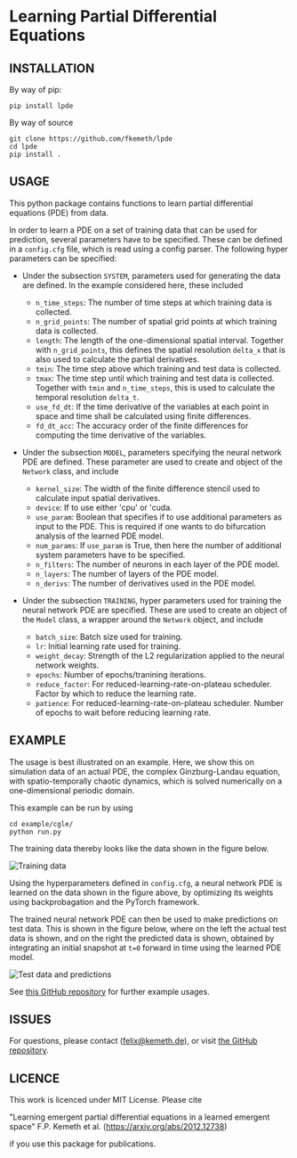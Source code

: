 # Learning Partial Differential Equations

INSTALLATION
---------


By way of pip:

`pip install lpde`

By way of source

    git clone https://github.com/fkemeth/lpde
    cd lpde
    pip install .

USAGE
---------

This python package contains functions to learn partial differential equations (PDE) from data.


In order to learn a PDE on a set of training data that can be used for prediction, several parameters
have to be specified. These can be defined in a `config.cfg` file, which is read using a config parser. The following hyper parameters can be specified:

- Under the subsection `SYSTEM`, parameters used for generating the data are defined.
  In the example considered here, these included

  - `n_time_steps`: The number of time steps at which training data is collected.
  - `n_grid_points`: The number of spatial grid points at which training data is collected.
  - `length`: The length of the one-dimensional spatial interval. Together with `n_grid_points`, this defines the spatial resolution `delta_x` that is also used to calculate the partial derivatives.
  - `tmin`: The time step above which training and test data is collected.
  - `tmax`: The time step until which training and test data is collected. Together with `tmin` and `n_time_steps`, this is used to calculate the temporal resolution `delta_t`.
  - `use_fd_dt`: If the time derivative of the variables at each point in space and time shall be calculated using finite differences.
  - `fd_dt_acc`: The accuracy order of the finite differences for computing the time derivative of the variables.

- Under the subsection `MODEL`, parameters specifying the neural network PDE are defined.
  These parameter are used to create and object of the `Network` class, and include

  - `kernel_size`: The width of the finite difference stencil used to calculate input spatial derivatives.
  - `device`: If to use either 'cpu' or 'cuda.
  - `use_param`: Boolean that specifies if to use additional parameters as input to the PDE. This is required if one wants to do bifurcation analysis of the learned PDE model.
  - `num_params`: If `use_param` is True, then here the number of additional system parameters have to be specified.
  - `n_filters`: The number of neurons in each layer of the PDE model.
  - `n_layers`: The number of layers of the PDE model.
  - `n_derivs`: The number of derivatives used in the PDE model.

- Under the subsection `TRAINING`, hyper parameters used for training the neural network PDE are specified. These are used to create an object of the `Model` class, a wrapper around the `Network` object, and include

  - `batch_size`: Batch size used for training.
  - `lr`: Initial learning rate used for training.
  - `weight_decay`: Strength of the L2 regularization applied to the neural network weights.
  - `epochs`: Number of epochs/tranining iterations.
  - `reduce_factor`: For reduced-learning-rate-on-plateau scheduler. Factor by which to reduce the learning rate.
  - `patience`: For reduced-learning-rate-on-plateau scheduler. Number of epochs to wait before reducing learning rate.

EXAMPLE
---------

The usage is best illustrated on an example.
Here, we show this on simulation data of an actual PDE, the complex Ginzburg-Landau equation,
with spatio-temporally chaotic dynamics, which is solved numerically on a one-dimensional
periodic domain.

This example can be run by using

    cd example/cgle/
    python run.py

The training data thereby looks like the data shown in the figure below.

![Training data](./example/cgle/training_data.png)

Using the hyperparameters defined in `config.cfg`, a neural network PDE is learned on the data shown in the figure above, by optimizing its weights using backprobagation and the PyTorch framework.

The trained neural network PDE can then be used to make predictions on test data.
This is shown in the figure below, where on the left the actual test data is shown, and on the right
the predicted data is shown, obtained by integrating an initial snapshot at `t=0` forward in time
using the learned PDE model.

![Test data and predictions](./example/cgle/test_data_and_prediction.png)


See [this GitHub repository](https://github.com/fkemeth/emergent_pdes) for further example usages.

ISSUES
---------

For questions, please contact (<felix@kemeth.de>), or visit [the GitHub repository](https://github.com/fkemeth/lpde).

LICENCE
---------

This work is licenced under MIT License.
Please cite

"Learning emergent partial differential equations
in a learned emergent space"
F.P. Kemeth et al.
(https://arxiv.org/abs/2012.12738)

if you use this package for publications.
